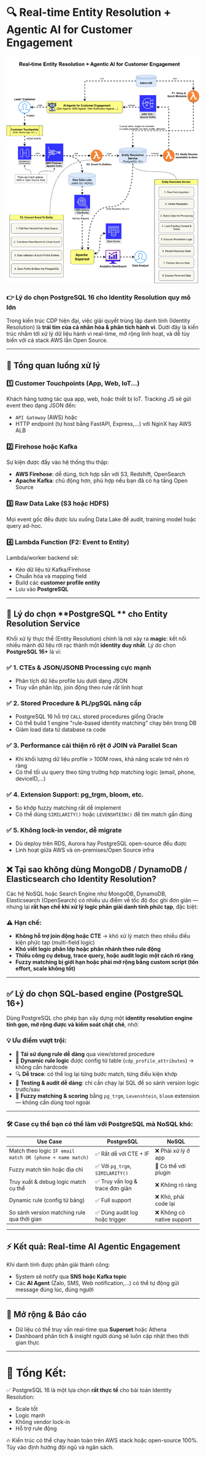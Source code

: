 # 🔍 Real-time Entity Resolution + Agentic AI for Customer Engagement  

![Flow Diagram](diagram.png)

### 👉 Lý do chọn PostgreSQL 16 cho Identity Resolution quy mô lớn

Trong kiến trúc CDP hiện đại, việc giải quyết trùng lặp danh tính (Identity Resolution) là **trái tim của cá nhân hóa & phân tích hành vi**. 
Dưới đây là kiến trúc nhắm tới xử lý dữ liệu hành vi real-time, mở rộng linh hoạt, và dễ tùy biến với cả stack AWS lẫn Open Source.

---

## 🧠 Tổng quan luồng xử lý

### 1️⃣ **Customer Touchpoints (App, Web, IoT...)**
Khách hàng tương tác qua app, web, hoặc thiết bị IoT. Tracking JS sẽ gửi event theo dạng JSON đến:

- `API Gateway` (AWS) hoặc
- HTTP endpoint (tự host bằng FastAPI, Express,...) với NginX hay AWS ALB

### 2️⃣ **Firehose hoặc Kafka**  

Sự kiện được đẩy vào hệ thống thu thập:
- **AWS Firehose**: dễ dùng, tích hợp sẵn với S3, Redshift, OpenSearch
- **Apache Kafka**: chủ động hơn, phù hợp nếu bạn đã có hạ tầng Open Source

### 3️⃣ **Raw Data Lake (S3 hoặc HDFS)**  
Mọi event gốc đều được lưu xuống Data Lake để audit, training model hoặc query ad-hoc.

### 4️⃣ **Lambda Function (F2: Event to Entity)**  

Lambda/worker backend sẽ:

- Kéo dữ liệu từ Kafka/Firehose
- Chuẩn hóa và mapping field
- Build các **customer profile entity**
- Lưu vào **PostgreSQL**

---

## 🚀 Lý do chọn **PostgreSQL ** cho Entity Resolution Service

Khối xử lý thực thể (Entity Resolution) chính là nơi xảy ra **magic**: kết nối nhiều mảnh dữ liệu rời rạc thành một **identity duy nhất**. 
Lý do chọn **PostgreSQL 16+** là vì:

### ✅ **1. CTEs & JSON/JSONB Processing cực mạnh**
- Phân tích dữ liệu profile lưu dưới dạng JSON
- Truy vấn phân lớp, join động theo rule rất linh hoạt

### ✅ **2. Stored Procedure & PL/pgSQL nâng cấp**
- PostgreSQL 16 hỗ trợ `CALL` stored procedures giống Oracle
- Có thể build 1 engine "rule-based identity matching" chạy bên trong DB 
- Giảm load data từ database ra code

### ✅ **3. Performance cải thiện rõ rệt ở JOIN và Parallel Scan**
- Khi khối lượng dữ liệu profile > 100M rows, khả năng scale trở nên rõ ràng
- Có thể tối ưu query theo từng trường hợp matching logic (email, phone, deviceID,...)

### ✅ **4. Extension Support: pg_trgm, bloom, etc.**
- So khớp fuzzy matching rất dễ implement
- Có thể dùng `SIMILARITY()` hoặc `LEVENSHTEIN()` để tìm match gần đúng

### ✅ **5. Không lock-in vendor, dễ migrate**
- Dù deploy trên RDS, Aurora hay PostgreSQL open-source đều được
- Linh hoạt giữa AWS và on-premises/Open Source infra

## ❌ Tại sao không dùng MongoDB / DynamoDB / Elasticsearch cho Identity Resolution?

Các hệ NoSQL hoặc Search Engine như MongoDB, DynamoDB, Elasticsearch (OpenSearch) có nhiều ưu điểm về tốc độ đọc ghi đơn giản — nhưng lại **rất hạn chế khi xử lý logic phân giải danh tính phức tạp**, đặc biệt:

### ⚠️ Hạn chế:

- **Không hỗ trợ join động hoặc CTE** → khó xử lý match theo nhiều điều kiện phức tạp (multi-field logic)
- **Khó viết logic phân lớp hoặc phân nhánh theo rule động**
- **Thiếu công cụ debug, trace query, hoặc audit logic một cách rõ ràng**
- **Fuzzy matching bị giới hạn hoặc phải mở rộng bằng custom script (tốn effort, scale không tốt)**

---

## ✅ Lý do chọn SQL-based engine (PostgreSQL 16+)

Dùng PostgreSQL cho phép bạn xây dựng một **identity resolution engine tinh gọn, mở rộng được và kiểm soát chặt chẽ**, nhờ:

### 💡 Ưu điểm vượt trội:

- 🔁 **Tái sử dụng rule dễ dàng** qua view/stored procedure
- 🧩 **Dynamic rule logic** được config từ table (`cdp_profile_attributes`) → không cần hardcode
- 🔍 **Dễ trace**: có thể log lại từng bước match, từng điều kiện khớp
- 🧪 **Testing & audit dễ dàng**: chỉ cần chạy lại SQL để so sánh version logic trước/sau
- 🧠 **Fuzzy matching & scoring** bằng `pg_trgm`, `Levenshtein`, `bloom` extension — không cần dùng tool ngoài

---

### 🛠 Case cụ thể bạn có thể làm với PostgreSQL mà NoSQL khó:

| Use Case | PostgreSQL | NoSQL |
|----------|------------|-------|
| Match theo logic `IF email match OR (phone + name match)` | ✅ Rất dễ với CTE + IF | ❌ Phải xử lý ở app |
| Fuzzy match tên hoặc địa chỉ | ✅ Với `pg_trgm`, `SIMILARITY()` | 🔶 Có thể với plugin | 
| Truy xuất & debug logic match cụ thể | ✅ Truy vấn log & trace đơn giản | ❌ Không rõ ràng |
| Dynamic rule (config từ bảng) | ✅ Full support | ❌ Khó, phải code lại |
| So sánh version matching rule qua thời gian | ✅ Dùng audit log hoặc trigger | ❌ Không có native support |


---

## ⚡ Kết quả: Real-time AI Agentic Engagement

Khi danh tính được phân giải thành công:
- System sẽ notify qua **SNS hoặc Kafka topic**
- Các **AI Agent** (Zalo, SMS, Web notification,...) có thể tự động gửi message đúng lúc, đúng người

---

## 🧩 Mở rộng & Báo cáo

- Dữ liệu có thể truy vấn real-time qua **Superset** hoặc Athena
- Dashboard phân tích & insight người dùng sẽ luôn cập nhật theo thời gian thực

---

# 📌 Tổng Kết:

✅ PostgreSQL 16 là một lựa chọn **rất thực tế** cho bài toán Identity Resolution:  
- Scale tốt  
- Logic mạnh  
- Không vendor lock-in  
- Hỗ trợ rule động

🔥 Kiến trúc có thể chạy hoàn toàn trên AWS stack hoặc open-source 100%. Tùy vào định hướng đội ngũ và ngân sách.
